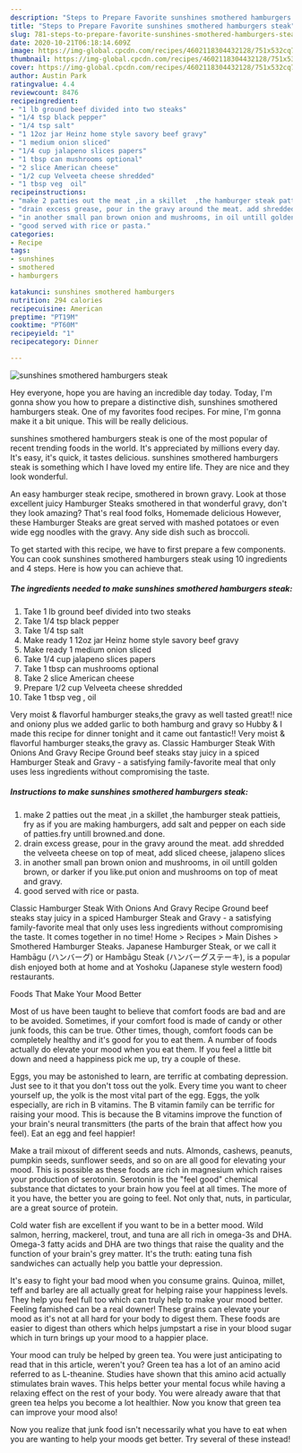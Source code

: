 ```yaml
---
description: "Steps to Prepare Favorite sunshines smothered hamburgers steak"
title: "Steps to Prepare Favorite sunshines smothered hamburgers steak"
slug: 781-steps-to-prepare-favorite-sunshines-smothered-hamburgers-steak
date: 2020-10-21T06:18:14.609Z
image: https://img-global.cpcdn.com/recipes/4602118304432128/751x532cq70/sunshines-smothered-hamburgers-steak-recipe-main-photo.jpg
thumbnail: https://img-global.cpcdn.com/recipes/4602118304432128/751x532cq70/sunshines-smothered-hamburgers-steak-recipe-main-photo.jpg
cover: https://img-global.cpcdn.com/recipes/4602118304432128/751x532cq70/sunshines-smothered-hamburgers-steak-recipe-main-photo.jpg
author: Austin Park
ratingvalue: 4.4
reviewcount: 8476
recipeingredient:
- "1 lb ground beef divided into two steaks"
- "1/4 tsp black pepper"
- "1/4 tsp salt"
- "1 12oz jar Heinz home style savory beef gravy"
- "1 medium onion sliced"
- "1/4 cup jalapeno slices papers"
- "1 tbsp can mushrooms optional"
- "2 slice American cheese"
- "1/2 cup Velveeta cheese shredded"
- "1 tbsp veg  oil"
recipeinstructions:
- "make 2 patties out the meat ,in a skillet  ,the hamburger steak pattieis, fry as if you are making hamburgers, add salt and pepper on each side of patties.fry untill browned.and done."
- "drain excess grease, pour in the gravy around the meat. add shredded the velveeta cheese on top of meat, add sliced cheese, jalapeno slices"
- "in another small pan brown onion and mushrooms, in oil untill golden brown, or darker if you like.put onion and mushrooms on top of meat and gravy."
- "good served with rice or pasta."
categories:
- Recipe
tags:
- sunshines
- smothered
- hamburgers

katakunci: sunshines smothered hamburgers 
nutrition: 294 calories
recipecuisine: American
preptime: "PT19M"
cooktime: "PT60M"
recipeyield: "1"
recipecategory: Dinner

---
```



![sunshines smothered hamburgers steak](https://img-global.cpcdn.com/recipes/4602118304432128/751x532cq70/sunshines-smothered-hamburgers-steak-recipe-main-photo.jpg)

Hey everyone, hope you are having an incredible day today. Today, I'm gonna show you how to prepare a distinctive dish, sunshines smothered hamburgers steak. One of my favorites food recipes. For mine, I'm gonna make it a bit unique. This will be really delicious.

sunshines smothered hamburgers steak is one of the most popular of recent trending foods in the world. It's appreciated by millions every day. It's easy, it's quick, it tastes delicious. sunshines smothered hamburgers steak is something which I have loved my entire life. They are nice and they look wonderful.

An easy hamburger steak recipe, smothered in brown gravy. Look at those excellent juicy Hamburger Steaks smothered in that wonderful gravy, don&#39;t they look amazing? That&#39;s real food folks, Homemade delicious However, these Hamburger Steaks are great served with mashed potatoes or even wide egg noodles with the gravy. Any side dish such as broccoli.


To get started with this recipe, we have to first prepare a few components. You can cook sunshines smothered hamburgers steak using 10 ingredients and 4 steps. Here is how you can achieve that.

<!--inarticleads1-->

##### The ingredients needed to make sunshines smothered hamburgers steak:

1. Take 1 lb ground beef divided into two steaks
1. Take 1/4 tsp black pepper
1. Take 1/4 tsp salt
1. Make ready 1 12oz jar Heinz home style savory beef gravy
1. Make ready 1 medium onion sliced
1. Take 1/4 cup jalapeno slices papers
1. Take 1 tbsp can mushrooms optional
1. Take 2 slice American cheese
1. Prepare 1/2 cup Velveeta cheese shredded
1. Take 1 tbsp veg , oil


Very moist &amp; flavorful hamburger steaks,the gravy as well tasted great!! nice and oniony plus we added garlic to both hamburg and gravy so Hubby &amp; I made this recipe for dinner tonight and it came out fantastic!! Very moist &amp; flavorful hamburger steaks,the gravy as. Classic Hamburger Steak With Onions And Gravy Recipe Ground beef steaks stay juicy in a spiced Hamburger Steak and Gravy - a satisfying family-favorite meal that only uses less ingredients without compromising the taste. 

<!--inarticleads2-->

##### Instructions to make sunshines smothered hamburgers steak:

1. make 2 patties out the meat ,in a skillet  ,the hamburger steak pattieis, fry as if you are making hamburgers, add salt and pepper on each side of patties.fry untill browned.and done.
1. drain excess grease, pour in the gravy around the meat. add shredded the velveeta cheese on top of meat, add sliced cheese, jalapeno slices
1. in another small pan brown onion and mushrooms, in oil untill golden brown, or darker if you like.put onion and mushrooms on top of meat and gravy.
1. good served with rice or pasta.


Classic Hamburger Steak With Onions And Gravy Recipe Ground beef steaks stay juicy in a spiced Hamburger Steak and Gravy - a satisfying family-favorite meal that only uses less ingredients without compromising the taste. It comes together in no time! Home &gt; Recipes &gt; Main Dishes &gt; Smothered Hamburger Steaks. Japanese Hamburger Steak, or we call it Hambāgu (ハンバーグ) or Hambāgu Steak (ハンバーグステーキ), is a popular dish enjoyed both at home and at Yoshoku (Japanese style western food) restaurants. 

Foods That Make Your Mood Better


Most of us have been taught to believe that comfort foods are bad and are to be avoided. Sometimes, if your comfort food is made of candy or other junk foods, this can be true. Other times, though, comfort foods can be completely healthy and it's good for you to eat them. A number of foods actually do elevate your mood when you eat them. If you feel a little bit down and need a happiness pick me up, try a couple of these.

Eggs, you may be astonished to learn, are terrific at combating depression. Just see to it that you don't toss out the yolk. Every time you want to cheer yourself up, the yolk is the most vital part of the egg. Eggs, the yolk especially, are rich in B vitamins. The B vitamin family can be terrific for raising your mood. This is because the B vitamins improve the function of your brain's neural transmitters (the parts of the brain that affect how you feel). Eat an egg and feel happier!

Make a trail mixout of different seeds and nuts. Almonds, cashews, peanuts, pumpkin seeds, sunflower seeds, and so on are all good for elevating your mood. This is possible as these foods are rich in magnesium which raises your production of serotonin. Serotonin is the "feel good" chemical substance that dictates to your brain how you feel at all times. The more of it you have, the better you are going to feel. Not only that, nuts, in particular, are a great source of protein.

Cold water fish are excellent if you want to be in a better mood. Wild salmon, herring, mackerel, trout, and tuna are all rich in omega-3s and DHA. Omega-3 fatty acids and DHA are two things that raise the quality and the function of your brain's grey matter. It's the truth: eating tuna fish sandwiches can actually help you battle your depression. 

It's easy to fight your bad mood when you consume grains. Quinoa, millet, teff and barley are all actually great for helping raise your happiness levels. They help you feel full too which can truly help to make your mood better. Feeling famished can be a real downer! These grains can elevate your mood as it's not at all hard for your body to digest them. These foods are easier to digest than others which helps jumpstart a rise in your blood sugar which in turn brings up your mood to a happier place.

Your mood can truly be helped by green tea. You were just anticipating to read that in this article, weren't you? Green tea has a lot of an amino acid referred to as L-theanine. Studies have shown that this amino acid actually stimulates brain waves. This helps better your mental focus while having a relaxing effect on the rest of your body. You were already aware that that green tea helps you become a lot healthier. Now you know that green tea can improve your mood also!

Now you realize that junk food isn't necessarily what you have to eat when you are wanting to help your moods get better. Try several of these instead!

